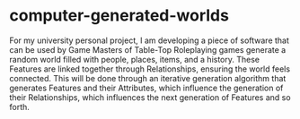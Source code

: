 # computer-generated-worlds
For my university personal project, I am developing a piece of software that can be used by Game Masters of Table-Top Roleplaying games generate a random world filled with people, places, items, and a history. These Features are linked together through Relationships, ensuring the world feels connected. This will be done through an iterative generation algorithm that generates Features and their Attributes, which influence the generation of their Relationships, which influences the next generation of Features and so forth.
